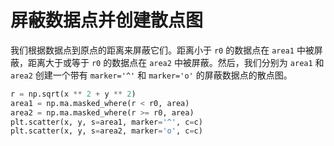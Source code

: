 # 屏蔽数据点并创建散点图

我们根据数据点到原点的距离来屏蔽它们。距离小于 `r0` 的数据点在 `area1` 中被屏蔽，距离大于或等于 `r0` 的数据点在 `area2` 中被屏蔽。然后，我们分别为 `area1` 和 `area2` 创建一个带有 `marker='^'` 和 `marker='o'` 的屏蔽数据点的散点图。

```python
r = np.sqrt(x ** 2 + y ** 2)
area1 = np.ma.masked_where(r < r0, area)
area2 = np.ma.masked_where(r >= r0, area)
plt.scatter(x, y, s=area1, marker='^', c=c)
plt.scatter(x, y, s=area2, marker='o', c=c)
```
